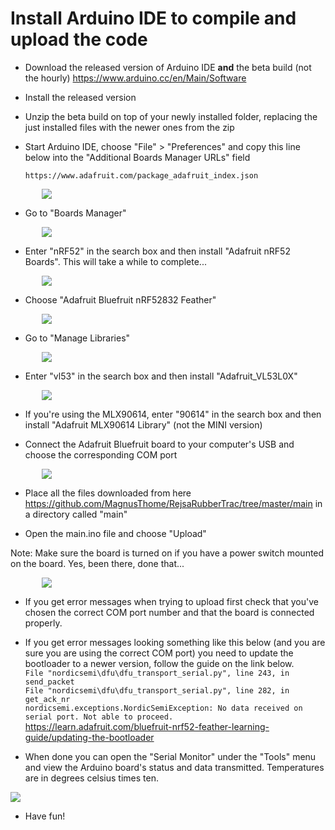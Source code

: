 # Install Arduino IDE to compile and upload the code

- Download the released version of Arduino IDE __and__ the beta build (not the hourly)
https://www.arduino.cc/en/Main/Software

- Install the released version

- Unzip the beta build on top of your newly installed folder, replacing the just installed files with the newer ones from the zip

- Start Arduino IDE, choose "File" > "Preferences" and copy this line below into the "Additional Boards Manager URLs" field

  ```https://www.adafruit.com/package_adafruit_index.json```

<img hspace="50" src="images/installArduinoIDE-0.gif">

- Go to "Boards Manager"

<img hspace="50" src="images/installArduinoIDE-1.gif">

- Enter "nRF52" in the search box and then install "Adafruit nRF52 Boards". This will take a while to complete...

<img hspace="50" src="images/installArduinoIDE-2.gif">

- Choose "Adafruit Bluefruit nRF52832 Feather"

<img hspace="50" src="images/installArduinoIDE-3.gif">

- Go to "Manage Libraries"

<img hspace="50" src="images/installArduinoIDE-4.gif">

- Enter "vl53" in the search box and then install "Adafruit_VL53L0X"

<img hspace="50" src="images/installArduinoIDE-5.gif">

- If you're using the MLX90614, enter "90614" in the search box and then install "Adafruit MLX90614 Library" (not the MINI version)

- Connect the Adafruit Bluefruit board to your computer's USB and choose the corresponding COM port

<img hspace="50" src="images/installArduinoIDE-6.gif">

- Place all the files downloaded from here https://github.com/MagnusThome/RejsaRubberTrac/tree/master/main in a directory called "main"

- Open the main.ino file and choose "Upload"  

Note: Make sure the board is turned on if you have a power switch mounted on the board. Yes, been there, done that...

<img hspace="50" src="images/installArduinoIDE-7b.gif">

- If you get error messages when trying to upload first check that you've chosen the correct COM port number and that the board is connected properly.  

- If you get error messages looking something like this below (and you are sure you are using the correct COM port) you need to update the bootloader to a newer version, follow the guide on the link below.  
`File "nordicsemi\dfu\dfu_transport_serial.py", line 243, in send_packet`  
`File "nordicsemi\dfu\dfu_transport_serial.py", line 282, in get_ack_nr`  
`nordicsemi.exceptions.NordicSemiException: No data received on serial port. Not able to proceed.`  
https://learn.adafruit.com/bluefruit-nrf52-feather-learning-guide/updating-the-bootloader

- When done you can open the "Serial Monitor" under the "Tools" menu and view the Arduino board's status and data transmitted. Temperatures are in degrees celsius times ten.

<img src="images/usbterminal.PNG">

- Have fun!
